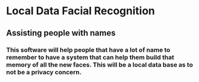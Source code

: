 # Local Data Facial Recognition

## Assisting people with names

### This software will help people that have a lot of name to remember to have a system that can help them build that memory of all the new faces. This will be a local data base as to not be a privacy concern. 